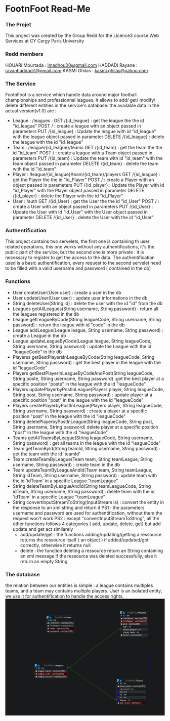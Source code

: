 # FootnFoot Read-Me
### The Projet
This project was created by the Group Redd for the Licence3 course Web Services at  CY Cergy Paris University 
### Redd members
HOUARI Mourtada : imadhou00@gmail.com
HADDADI Rayane : rayanhaddadi1@gmail.com
KASMI Ghilas : kasmi.ghilas@yahoo.com
### The Service
FootnFoot is a service which handle data around major football championships and professionnal leagues, it allows to add/ get/ modify/ delete different entities in the service's database. the available data in the actual version(v1.0) are :  
* League : /leagues : 
    GET /{id_league} : get the league the the id "id_league"
    POST / : create a league with an object passed in parameters
    PUT /{id_league} : Update the league with id "id_league" with the league object passed in parameter
    DELETE /{id_league} : delete the league with the id "id_league"
* Team : /league/{id_league}/teams
    GET /{id_team} : get the team the the id "id_team"
    POST / : create a league with a Team object passed in parameters
    PUT /{id_team} : Update the team with id "id_team" with the team object passed in parameter
    DELETE /{id_team} : delete the team with the id "id_team"
* Player : /league/{id_league}/team/{id_team}/players
    GET /{id_league} : get the Player the the id "id_Player"
    POST / : create a Player with an object passed in parameters
    PUT /{id_player} : Update the Player with id "id_Player" with the Player object passed in parameter
    DELETE /{id_player} : delete the Player with the id "id_Player"
* User : /auth
    GET /{id_User} : get the User the the id "id_User"
    POST / : create a User with an object passed in parameters
    PUT /{id_User} : Update the User with id "id_User" with the User object passed in parameter
    DELETE /{id_User} : delete the User with the id "id_User"

### Authentification

This project contains two servelets, the first one is containing th user related operations, this one works without any authentifications, it's the public part of the service, but the second one is more private : it is necessary to register to get the access to the data. The authentification used is a basic authentification, every request to the second servelet need to be filled with a valid username and password ( contained in the db)

### Functions
*   User createUser(User user) : create a user in the db
*   User updateUser(User user) : update user informations in the db
*   String deleteUser(String id) : delete the user with the id "id" from the db
*   Leagues getAllLeagues(String username, String password) : return all the leagues registered in the db
*   League getLeagueByCode(String leagueCode, String username, String password) : return the league with id "code" in the db
*   League addLeague(League league, String username, String password) : create a League in the db
*   League updateLeagueByCode(League league, String leagueCode, String username, String password) : update the League with the id "leagueCode"  in the db
*   Playerss getBestPlayersInLeagueByCode(String leagueCode, String username, String password) : get the best player in the league with the id "leagueCode" 
*   Players getBestPlayerInLeagueByCodeAndPost(String leagueCode, String poste, String username, String password) :get the best player at a specific position "poste" in the league with the id "leagueCode" 
*   Players updatePlayerbyPostInLeague(Players player, String leagueCode, String post, String username, String password) : update player at a specific position "post" in the league with the id "leagueCode" 
*   Players createPlayerbyPostInLeague(Players player, String leagueCode, String username, String password) : create a player at a specific position "post" in the league with the id "leagueCode" 
*   String deletePlayerbyPostInLeague(String leagueCode, String post, String username, String password) delete  player at a specific position "post" in the league with the id "leagueCode" 
*   Teams getAllTeamsByLeague(String leagueCode, String username, String password) : get all teams in the league with the id "leagueCode"
*   Team getTeamById(String teamId, String username, String password) : get the team with the id 'teamId'
*   Team createTeamByLeague(Team team, String teamLeague, String username, String password) : create team in the db
*   Team updateTeamByLeagueAndId(Team team, String teamLeague, String idTeam, String username, String password) : update team with the id 'idTeam' in a specific League "teamLeague"
*   String deleteTeamByLeagueAndId(String teamLeagueCode, String idTeam, String username, String password) : delete team with the id 'idTeam' in a specific League "teamLeague"
*   String convertInputStreamToString(InputStream is) : convert the entity in the response to an xml string and return it
PS1 : the parameters username and password are used for authentification, without them the request won't work
PS2 : except "convertInputStreamToString", all the other functions follows 4 categories ( add, update, delete, get) but add update and get act similarely
    * add/update/get : the functions adding/updating/getting a ressource returns the ressource itself ( an object ) if added/updated/got correctly, otherwise it returns null
    * delete : the function deleting a ressource return an String containing an xml message if the ressource was deleted successfully, else it return an empty String

### The database
the relation between our entities is simple : a league contains multiples teams, and a team may contains multiple players.
User is an isolated entity, we use it for authentification to handle the access rights.
<img src="https://github.com/RED-AUtoMate/Foot-nfoot/blob/b700c8f89b5c77fead867256906850e500cfe15e/MCD.png">
